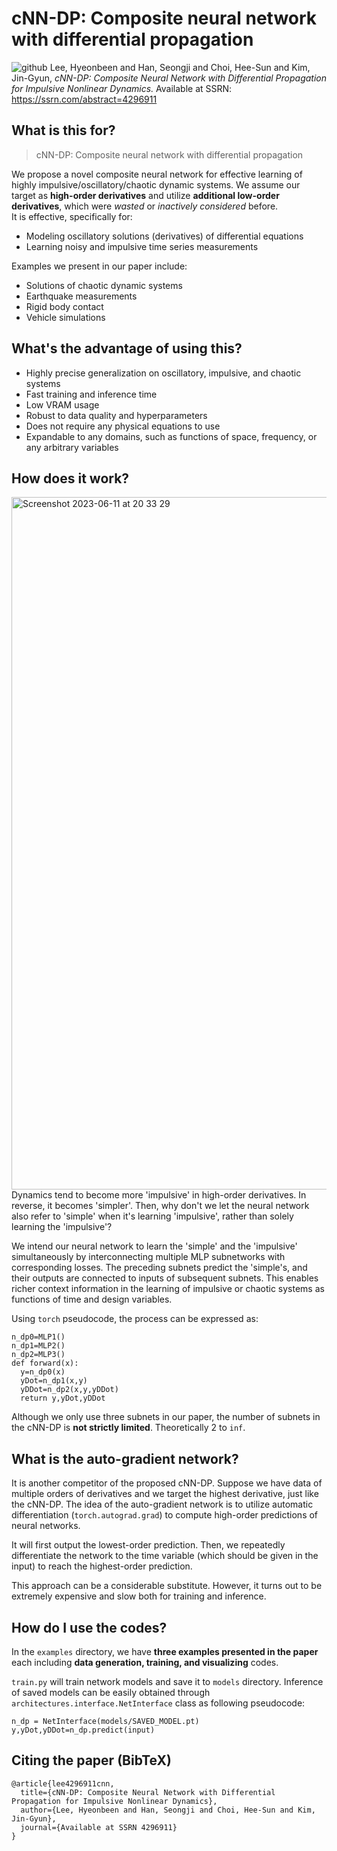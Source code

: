# cNN-DP: Composite neural network with differential propagation
![github](https://github.com/KHU-MASLAB/cNN-DP/assets/78078652/b37e129f-4cef-4250-b958-12ada1e5e688)
Lee, Hyeonbeen and Han, Seongji and Choi, Hee-Sun and Kim, Jin-Gyun, *cNN-DP: Composite Neural Network with Differential Propagation for Impulsive Nonlinear Dynamics.* Available at SSRN: https://ssrn.com/abstract=4296911
## What is this for?
> cNN-DP: Composite neural network with differential propagation

We propose a novel composite neural network for effective learning of highly impulsive/oscillatory/chaotic dynamic systems. We assume our target as **high-order derivatives** and utilize **additional low-order derivatives**, which were *wasted* or *inactively considered* before.  
It is effective, specifically for:
* Modeling oscillatory solutions (derivatives) of differential equations
* Learning noisy and impulsive time series measurements

Examples we present in our paper include:

* Solutions of chaotic dynamic systems
* Earthquake measurements
* Rigid body contact
* Vehicle simulations


## What's the advantage of using this?
* Highly precise generalization on oscillatory, impulsive, and chaotic systems
* Fast training and inference time
* Low VRAM usage
* Robust to data quality and hyperparameters
* Does not require any physical equations to use
* Expandable to any domains, such as functions of space, frequency, or any arbitrary variables


## How does it work?
<img width="1108" alt="Screenshot 2023-06-11 at 20 33 29" src="https://github.com/KHU-MASLAB/cNN-DP/assets/78078652/e640be65-35b1-4f9a-8095-7b755f0eaaf7">
Dynamics tend to become more 'impulsive' in high-order derivatives. In reverse, it becomes 'simpler'. Then, why don't we let the neural network also refer to 'simple' when it's learning 'impulsive', rather than solely learning the 'impulsive'? 

We intend our neural network to learn the 'simple' and the 'impulsive' simultaneously by interconnecting multiple MLP subnetworks with corresponding losses. The preceding subnets predict the 'simple's, and their outputs are connected to inputs of subsequent subnets. This enables richer context information in the learning of impulsive or chaotic systems as functions of time and design variables.

Using ```torch``` pseudocode, the process can be expressed as:
```
n_dp0=MLP1()
n_dp1=MLP2()
n_dp2=MLP3()
def forward(x):
  y=n_dp0(x)
  yDot=n_dp1(x,y)
  yDDot=n_dp2(x,y,yDDot)
  return y,yDot,yDDot
```
Although we only use three subnets in our paper, the number of subnets in the cNN-DP is **not strictly limited**. Theoretically 2 to ```inf```.

## What is the auto-gradient network?
It is another competitor of the proposed cNN-DP. Suppose we have data of multiple orders of derivatives and we target the highest derivative, just like the cNN-DP. The idea of the auto-gradient network is to utilize automatic differentiation (```torch.autograd.grad```) to compute high-order predictions of neural networks.

It will first output the lowest-order prediction. Then, we repeatedly differentiate the network to the time variable (which should be given in the input) to reach the highest-order prediction.

This approach can be a considerable substitute. However, it turns out to be extremely expensive and slow both for training and inference.

## How do I use the codes?
In the ```examples``` directory, we have **three examples presented in the paper** each including **data generation, training, and visualizing** codes.

```train.py``` will train network models and save it to ```models``` directory. Inference of saved models can be easily obtained through ```architectures.interface.NetInterface``` class as following pseudocode:
```
n_dp = NetInterface(models/SAVED_MODEL.pt)
y,yDot,yDDot=n_dp.predict(input)
```

## Citing the paper (BibTeX)
```
@article{lee4296911cnn,
  title={cNN-DP: Composite Neural Network with Differential Propagation for Impulsive Nonlinear Dynamics},
  author={Lee, Hyeonbeen and Han, Seongji and Choi, Hee-Sun and Kim, Jin-Gyun},
  journal={Available at SSRN 4296911}
}
```

